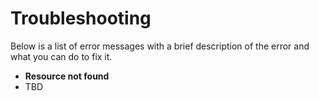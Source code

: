 Troubleshooting
===============

Below is a list of error messages with a brief description of the error and what you can do to fix it.


* **Resource not found**
 * TBD
